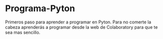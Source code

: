 # Programa-Pyton
Primeros paso para aprender a programar en Pyton. Para no comerte la cabeza aprenderás a programar desde la web de Colaboratory para que te sea mas sencillo.

